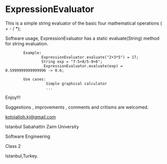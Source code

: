 # ExpressionEvaluator
This is a simple string evaluator of the basic four mathematical operations ( + - / *);

Software usage,
            ExpressionEvaluator has a static evaluate(String) method for string evaluation.
            
            Example:
                    ExpressionEvaluator.evaluate("2+3*5") = 17;
                    String exp = "7-5+8/5-9+6";
                     ExpressionEvaluator.evaluate(exp) = 0.5999999999999996 -> 0.6;
                     
            Use cases:
                      Simple graphical calculator
                      ...

Enjoy!!!

Suggestions , improvements , comments and critisms are welcomed.

kotojalloh.kj@gmail.com

Istanbul Sabahattin Zaim University

Software Engineering

Class 2

Istanbul,Turkey.
